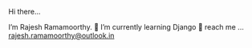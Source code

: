 Hi there...

I’m Rajesh Ramamoorthy.
🌱  I’m currently learning Django
💬 reach me ... rajesh.ramamoorthy@outlook.in


<!---
rrajesh0205/rrajesh0205 is a ✨ special ✨ repository because its `README.md` (this file) appears on your GitHub profile.
You can click the Preview link to take a look at your changes.
--->

